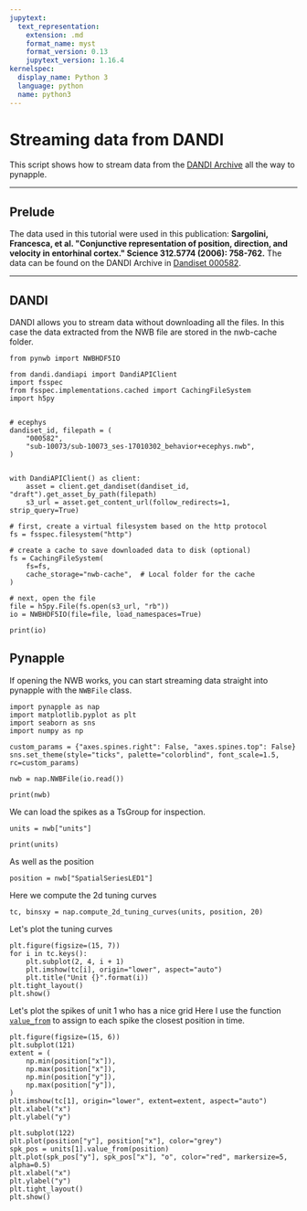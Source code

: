 ```yaml
---
jupytext:
  text_representation:
    extension: .md
    format_name: myst
    format_version: 0.13
    jupytext_version: 1.16.4
kernelspec:
  display_name: Python 3
  language: python
  name: python3
---
```



Streaming data from DANDI
=========================

This script shows how to stream data from the [DANDI Archive](https://dandiarchive.org/) all the way to pynapple.

***
Prelude
-------

The data used in this tutorial were used in this publication:
__Sargolini, Francesca, et al. "Conjunctive representation of position, direction, and velocity in entorhinal cortex." Science 312.5774 (2006): 758-762.__
The data can be found on the DANDI Archive in [Dandiset 000582](https://dandiarchive.org/dandiset/000582).

***
DANDI
-----
DANDI allows you to stream data without downloading all the files. In this case the data extracted from the NWB file are stored in the nwb-cache folder.


```{code-cell} ipython3
from pynwb import NWBHDF5IO

from dandi.dandiapi import DandiAPIClient
import fsspec
from fsspec.implementations.cached import CachingFileSystem
import h5py


# ecephys
dandiset_id, filepath = (
    "000582",
    "sub-10073/sub-10073_ses-17010302_behavior+ecephys.nwb",
)


with DandiAPIClient() as client:
    asset = client.get_dandiset(dandiset_id, "draft").get_asset_by_path(filepath)
    s3_url = asset.get_content_url(follow_redirects=1, strip_query=True)

# first, create a virtual filesystem based on the http protocol
fs = fsspec.filesystem("http")

# create a cache to save downloaded data to disk (optional)
fs = CachingFileSystem(
    fs=fs,
    cache_storage="nwb-cache",  # Local folder for the cache
)

# next, open the file
file = h5py.File(fs.open(s3_url, "rb"))
io = NWBHDF5IO(file=file, load_namespaces=True)

print(io)
```

Pynapple
--------
If opening the NWB works, you can start streaming data straight into pynapple with the `NWBFile` class.


```{code-cell} ipython3
import pynapple as nap
import matplotlib.pyplot as plt
import seaborn as sns
import numpy as np

custom_params = {"axes.spines.right": False, "axes.spines.top": False}
sns.set_theme(style="ticks", palette="colorblind", font_scale=1.5, rc=custom_params)

nwb = nap.NWBFile(io.read())

print(nwb)
```

We can load the spikes as a TsGroup for inspection.


```{code-cell} ipython3
units = nwb["units"]

print(units)
```

As well as the position


```{code-cell} ipython3
position = nwb["SpatialSeriesLED1"]
```

Here we compute the 2d tuning curves


```{code-cell} ipython3
tc, binsxy = nap.compute_2d_tuning_curves(units, position, 20)
```

Let's plot the tuning curves


```{code-cell} ipython3
plt.figure(figsize=(15, 7))
for i in tc.keys():
    plt.subplot(2, 4, i + 1)
    plt.imshow(tc[i], origin="lower", aspect="auto")
    plt.title("Unit {}".format(i))
plt.tight_layout()
plt.show()
```

Let's plot the spikes of unit 1 who has a nice grid
Here I use the function [`value_from`](pynapple.Ts.value_from) to assign to each spike the closest position in time.


```{code-cell} ipython3
plt.figure(figsize=(15, 6))
plt.subplot(121)
extent = (
    np.min(position["x"]),
    np.max(position["x"]),
    np.min(position["y"]),
    np.max(position["y"]),
)
plt.imshow(tc[1], origin="lower", extent=extent, aspect="auto")
plt.xlabel("x")
plt.ylabel("y")

plt.subplot(122)
plt.plot(position["y"], position["x"], color="grey")
spk_pos = units[1].value_from(position)
plt.plot(spk_pos["y"], spk_pos["x"], "o", color="red", markersize=5, alpha=0.5)
plt.xlabel("x")
plt.ylabel("y")
plt.tight_layout()
plt.show()
```
